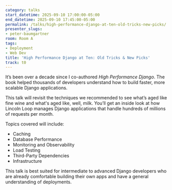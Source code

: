```yaml
---
category: talks
start_datetime: 2025-09-10 17:00:00-05:00
end_datetime: 2025-09-10 17:45:00-05:00
permalink: /talks/high-performance-django-at-ten-old-tricks-new-picks/
presenter_slugs:
- peter-baumgartner
room: Room A
tags:
- Deployment
- Web Dev
title: 'High Performance Django at Ten: Old Tricks & New Picks'
track: t0
---
```


It’s been over a decade since I co-authored _High Performance Django_. The book helped thousands of developers understand how to build faster, more scalable Django applications.

This talk will revisit the techniques we recommended to see what’s aged like fine wine and what's aged like, well, milk. You’ll get an inside look at how Lincoln Loop manages Django applications that handle hundreds of millions of requests per month.

Topics covered will include:

* Caching
* Database Performance
* Monitoring and Observability
* Load Testing
* Third-Party Dependencies
* Infrastructure

This talk is best suited for intermediate to advanced Django developers who are already comfortable building their own apps and have a general understanding of deployments.